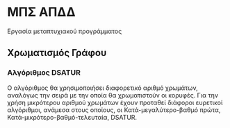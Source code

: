 # ΜΠΣ ΑΠΔΔ
Εργασία μεταπτυχιακού προγράμματος
## Χρωματισμός Γράφου

### Αλγόριθμος DSATUR
Ο αλγόριθμος θα χρησιμοποιήσει διαφορετικό αριθμό χρωμάτων, αναλόγως την σειρά με την οποία θα χρωματιστούν οι κορυφές. Για την χρήση μικρότερου αριθμού χρωμάτων έχουν προταθεί διάφοροι ευρετικοί αλγόριθμοι, ανάμεσα στους οποίους, οι Κατά-μεγαλύτερο-βαθμό πρώτα, Κατά-μικρότερο-βαθμό-τελευταία, DSATUR.